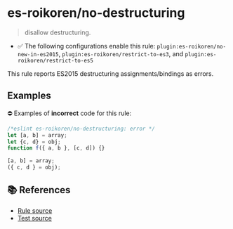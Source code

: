 # es-roikoren/no-destructuring
> disallow destructuring.

- ✅ The following configurations enable this rule: `plugin:es-roikoren/no-new-in-es2015`, `plugin:es-roikoren/restrict-to-es3`, and `plugin:es-roikoren/restrict-to-es5`

This rule reports ES2015 destructuring assignments/bindings as errors.

## Examples

⛔ Examples of **incorrect** code for this rule:

```js
/*eslint es-roikoren/no-destructuring: error */
let [a, b] = array;
let {c, d} = obj;
function f({ a, b }, [c, d]) {}

[a, b] = array;
({ c, d } = obj);
```

## 📚 References

- [Rule source](https://github.com/roikoren755/eslint-plugin-es/blob/v2.0.11/src/rules/no-destructuring.ts)
- [Test source](https://github.com/roikoren755/eslint-plugin-es/blob/v2.0.11/tests/src/rules/no-destructuring.ts)
